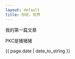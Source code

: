 ```yaml
---
layout: default
title: 你好，世界
---
```

<p>我的第一篇文章</p>
<p>PKC是猪猪猪</p>
<p>{{ page.date | date_to_string }}</p>